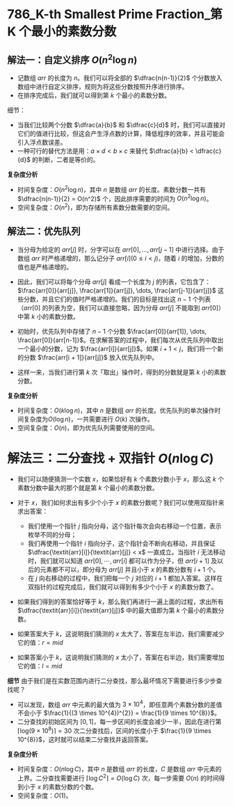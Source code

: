 # 786_K-th Smallest Prime Fraction_第 K 个最小的素数分数

## 解法一：自定义排序 $O(n^2 \log n)$

- 记数组 $arr$ 的长度为 $n$。我们可以将全部的 $\dfrac{n(n-1)}{2}$ 个分数放入数组中进行自定义排序，规则为将这些分数按照升序进行排序。
- 在排序完成后，我们就可以得到第 $k$ 个最小的素数分数。

细节：
- 当我们比较两个分数 $\dfrac{a}{b}$ 和 $\dfrac{c}{d}$ 时，我们可以直接对它们的值进行比较，但这会产生浮点数的计算，降低程序的效率，并且可能会引入浮点数误差。
- 一种可行的替代方法是用：$a×d<b×c$ 来替代 $\dfrac{a}{b} < \dfrac{c}{d}$ 的判断，二者是等价的。

**复杂度分析**

- 时间复杂度：$O(n^2 \log n)$，其中 $n$ 是数组 $arr$ 的长度。素数分数一共有 $\dfrac{n(n-1)}{2} = O(n^2)$ 个，因此排序需要的时间为 $O(n^2 \log n)$。
- 空间复杂度：$O(n^2)$，即为存储所有素数分数需要的空间。

## 解法二：优先队列

- 当分母为给定的 $arr[j]$ 时，分字可以在 $arr[0], ..., arr[j - 1]$ 中进行选择。由于数组 $arr$ 时严格递增的，那么记分子 $arr[i] (0 \le i < j)$，随着 $i$ 的增加，分数的值也是严格递增的。

- 因此，我们可以将每个分母 $arr[j]$ 看成一个长度为 $j$ 的列表，它包含了：
$\frac{arr[0]}{arr[j]}, \frac{arr[1]}{arr[j]}, \dots, \frac{arr[j-1]}{arr[j]}$
这些分数，并且它们的值时严格递增的。我们的目标是找出这 $n-1$ 个列表（$arr[0]$ 的列表为空，我们可以直接忽略，因为分母 $arr[j]$ 不能取到 $arr[0]$）中第 $k$ 小的素数分数。

- 初始时，优先队列中存储了 $n-1$ 个分数 $\frac{arr[0]}{arr[1]}, \dots, \frac{arr[0]}{arr[n-1]}$。在求解答案的过程中，我们每次从优先队列中取出一个最小的分数，记为 $\frac{arr[i]}{arr[j]}$。如果 $i + 1 < j$，我们将一个新的分数 $\frac{arr[i + 1]}{arr[j]}$ 放入优先队列中。
- 这样一来，当我们进行第 $k$ 次「取出」操作时，得到的分数就是第 $k$ 小的素数分数。

**复杂度分析**

- 时间复杂度：$O(k \log n)$，其中 $n$ 是数组 $arr$ 的长度。优先队列的单次操作时间复杂度为$O(\log n)$，一共需要进行 $O(k)$ 次操作。
- 空间复杂度：$O(n)$，即为优先队列需要使用的空间。


# 解法三：二分查找 + 双指针 $O(n \log C)$

- 我们可以随便猜测一个实数 $x$，如果恰好有 $k$ 个素数分数小于 $x$，那么这 $k$ 个素数分数中最大的那个就是第 $k$ 个最小的素数分数。

- 对于 $x$，我们如何求出有多少个小于 $x$ 的素数分数呢？我们可以使用双指针来求出答案：
  - 我们使用一个指针 $j$ 指向分母，这个指针每次会向右移动一个位置，表示枚举不同的分母；
  - 我们再使用一个指针 $i$ 指向分子，这个指针会不断向右移动，并且保证 $\dfrac{\textit{arr}[i]}{\textit{arr}[j]} < x$ 一直成立。当指针 $i$ 无法移动时，我们就可以知道 $arr[0],⋯,arr[i]$ 都可以作为分子，但 $arr[i+1]$ 及以后的元素都不可以，即分母为 $arr[j]$ 并且小于 $x$ 的素数分数有 $i+1$ 个。
  - 在 $j$ 向右移动的过程中，我们把每一个 $j$ 对应的 $i+1$ 都加入答案。这样在双指针的过程完成后，我们就可以得到有多少个小于 $x$ 的素数分数了。

- 如果我们得到的答案恰好等于 $k$，那么我们再进行一遍上面的过程，求出所有 $\dfrac{\textit{arr}[i]}{\textit{arr}[j]}$ 中的最大值即为第 $k$ 个最小的素数分数。
- 如果答案大于 $k$，这说明我们猜测的 $x$ 太大了，答案在左半边，我们需要减少它的值：$r = mid$
- 如果答案小于 $k$，这说明我们猜测的 $x$ 太小了，答案在右半边，我们需要增加它的值：$l = mid$

**细节**
由于我们是在实数范围内进行二分查找，那么最坏情况下需要进行多少步查找呢？
- 可以发现，数组 $arr$ 中元素的最大值为 $3 \times 10^{4}$，即任意两个素数分数的差值不会小于 $\frac{1}{(3 \times 10^{4})^{2}} = \frac{1}{9 \times 10^{8}}$。
- 二分查找的初始区间为 $[0, 1]$，每一步区间的长度会减少一半，因此在进行第 $\left \lceil \log_{}{(9 \times 10^{8})}  \right \rceil = 30$ 次二分查找后，区间的长度小于 $\frac{1}{9 \times 10^{8}}$，这时就可以结束二分查找并返回答案。

**复杂度分析**

- 时间复杂度：$O(n \log C)$，其中 $n$ 是数组 $arr$ 的长度，$C$ 是数组 $arr$ 中元素的上界。二分查找需要进行 $\lceil \log C^{2} \rceil = O(\log C)$ 次，每一步需要 $O(n)$ 的时间得到小于 $x$ 的素数分数的个数。
- 空间复杂度：$O(1)$。
